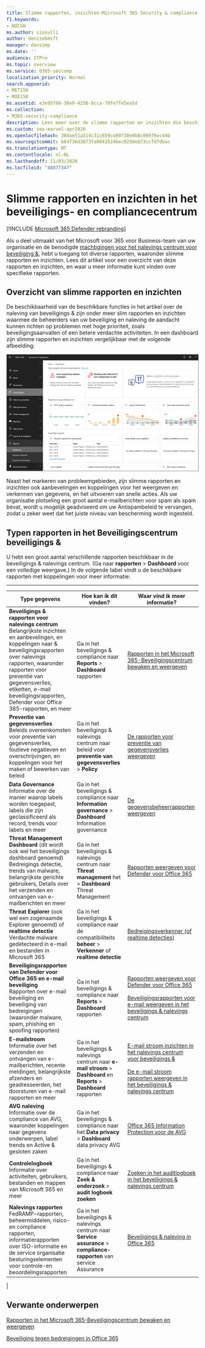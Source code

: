 ```yaml
---
title: Slimme rapporten, inzichten-Microsoft 365 Security & compliance Center
f1.keywords:
- NOCSH
ms.author: siosulli
author: denisebmsft
manager: dansimp
ms.date: ''
audience: ITPro
ms.topic: overview
ms.service: O365-seccomp
localization_priority: Normal
search.appverid:
- MET150
- MOE150
ms.assetid: e3e95f68-36e9-4256-bcca-78fe7fe5ea5d
ms.collection:
- M365-security-compliance
description: Lees meer over de slimme rapporten en inzichten die beschikbaar zijn in het beveiligings & compliance en hoe u ze kunt gebruiken om gegevens te bekijken en te verkennen en snelle acties uit te voeren.
ms.custom: seo-marvel-apr2020
ms.openlocfilehash: 384ae51a514c31c659ce80f30e0b8c09976ec44b
ms.sourcegitcommit: b64f36d3873fa0041b24bec029deb73ccfdfdbac
ms.translationtype: MT
ms.contentlocale: nl-NL
ms.lasthandoff: 11/03/2020
ms.locfileid: "48877347"
---
```

# <a name="smart-reports-and-insights-in-the-security--compliance-center"></a>Slimme rapporten en inzichten in het beveiligings- en compliancecentrum

[!INCLUDE [Microsoft 365 Defender rebranding](../includes/microsoft-defender-for-office.md)]


Als u deel uitmaakt van het Microsoft voor 365 voor Business-team van uw organisatie en de benodigde [machtigingen voor het nalevings centrum voor beveiliging &](permissions-in-the-security-and-compliance-center.md), hebt u toegang tot diverse rapporten, waaronder slimme rapporten en inzichten. Lees dit artikel voor een overzicht van deze rapporten en inzichten, en waar u meer informatie kunt vinden over specifieke rapporten.

## <a name="smart-reports-and-insights-overview"></a>Overzicht van slimme rapporten en inzichten

De beschikbaarheid van de beschikbare functies in het artikel over de naleving van beveiligings & zijn onder meer slim rapporten en inzichten waarmee de beheerders van uw beveiliging en naleving de aandacht kunnen richten op problemen met hoge prioriteit, zoals beveiligingsaanvallen of een betere verdachte activiteiten. In een dashboard zijn slimme rapporten en inzichten vergelijkbaar met de volgende afbeelding:
  
![Het Dashboard rapporten in het nalevings centrum voor beveiligings &](../../media/2a668c3d-3fa3-4e37-8149-46989b33ae8c.png)
  
Naast het markeren van probleemgebieden, zijn slimme rapporten en inzichten ook aanbevelingen en koppelingen voor het weergeven en verkennen van gegevens, en het uitvoeren van snelle acties. Als uw organisatie plotseling een groot aantal e-mailberichten voor spam als spam bevat, wordt u mogelijk geadviseerd om uw Antispambeleid te vervangen, zodat u zeker weet dat het juiste niveau van bescherming wordt ingesteld.
  
## <a name="types-of-reports-in-the-security--compliance-center"></a>Typen rapporten in het Beveiligingscentrum beveiligings &

U hebt een groot aantal verschillende rapporten beschikbaar in de beveiligings & nalevings centrum. (Ga naar **rapporten** \> **Dashboard** voor een volledige weergave.) In de volgende tabel vindt u de beschikbare rapporten met koppelingen voor meer informatie:

****

|Type gegevens|Hoe kan ik dit vinden?|Waar vind ik meer informatie?|
|---|---|---|
|**Beveiligings & rapporten voor nalevings centrum**  <br/> Belangrijkste inzichten en aanbevelingen, en koppelingen naar & beveiligingsrapporten over nalevings rapporten, waaronder rapporten voor preventie van gegevensverlies, etiketten, e-mail beveiligingsrapporten, Defender voor Office 365-rapporten, en meer|Ga in het beveiligings & compliance naar **Reports** \> **Dashboard** rapporten|[Rapporten in het Microsoft 365-Beveiligingscentrum bewaken en weergeven](../mtp/monitoring-and-reporting.md)|
|**Preventie van gegevensverlies** <br/> Beleids overeenkomsten voor preventie van gegevensverlies, foutieve negatieven en overschrijvingen, en koppelingen voor het maken of bewerken van beleid|Ga in het beveiligings & nalevings centrum naar beleid voor **preventie van gegevensverlies** \> **Policy**|[De rapporten voor preventie van gegevensverlies weergeven](../../compliance/view-the-dlp-reports.md)|
|**Data Governance** <br/> Informatie over de manier waarop labels worden toegepast, labels die zijn geclassificeerd als record, trends voor labels en meer|Ga in het beveiligings & compliance naar **Information governance** \> **Dashboard** Information governance|[De gegevensbeheerrapporten weergeven](../../compliance/view-the-data-governance-reports.md)|
|**Threat Management Dashboard** (dit wordt ook wel het beveiligings dashboard genoemd)  <br/> Bedreigings detectie, trends van malware, belangrijkste gerichte gebruikers, Details over het verzenden en ontvangen van e-mailberichten en meer|Ga in het beveiligings & nalevings centrum naar **Threat management** het \> **Dashboard** Threat Management|[Rapporten weergeven voor Defender voor Office 365](view-reports-for-atp.md)|
|**Threat Explorer** (ook wel een zogenaamde Explorer genoemd) of **realtime detectie** <br/> Verdachte malware gedetecteerd in e-mail en bestanden in Microsoft 365|Ga in het beveiligings & compliance naar de compatibiliteits **beheer** \> **Verkenner** of **realtime detectie**<br/> |[Bedreigingsverkenner (of realtime detecties)](threat-explorer.md)|
|**Beveiligingsrapporten van Defender voor Office 365 en e-mail beveiliging** <br/> Rapporten over e-mail beveiliging en beveiliging van bedreigingen (waaronder malware, spam, phishing en spoofing rapporten)|Ga in het beveiligings & compliance naar **Reports** \> **Dashboard** rapporten|[Rapporten weergeven voor Defender voor Office 365](view-reports-for-atp.md) <br/><br/> [Beveiligingsrapporten voor e-mail weergeven in het beveiligings & nalevings centrum](view-email-security-reports.md)|
|**E-mailstroom** <br/> Informatie over het verzenden en ontvangen van e-mailberichten, recente meldingen, belangrijkste afzenders en geadresseerden, het doorsturen van e-mail rapporten en meer|Ga in het beveiligings & nalevings centrum naar **e-mail stroom** \> **Dashboard** en **Reports** \> **Dashboard** rapporten|[E-mail stroom inzichten in het nalevings centrum voor beveiligings &](mail-flow-insights-v2.md) <br/><br/> [De e-mail stroom rapporten weergeven in het beveiligings & nalevings centrum](view-mail-flow-reports.md)|
|**AVG naleving** <br/> Informatie over de compliance van AVG, waaronder koppelingen naar gegevens onderwerpen, label trends en Active & gesloten zaken|Ga in het beveiligings & compliance naar het **Data privacy** \> **Dashboard** data privacy AVG|[Office 365 Information Protection voor de AVG](https://docs.microsoft.com/microsoft-365/compliance/office-365-information-protection-for-gdpr)|
|**Controlelogboek** <br/> Informatie over activiteiten, gebruikers, bestanden en mappen van Microsoft 365 en meer|Ga in het beveiligings & compliance naar **Zoek & onderzoek** \> **audit logboek zoeken**|[Zoeken in het auditlogboek in het beveiligings & nalevings centrum](../../compliance/search-the-audit-log-in-security-and-compliance.md)|
|**Nalevings rapporten** <br/> FedRAMP-rapporten, beheermiddelen, risico-en compliance rapporten, informatierapporten over ISO-informatie en de service organisatie besturingselementen voor controle-en beoordelingsrapporten|Ga in het beveiligings & nalevings centrum naar **Service assurance** \> **compliance-rapporten** van service Assurance|[Beveiligings & naleving in Office 365](../../compliance/plan-for-security-and-compliance.md)|
|

## <a name="related-topics"></a>Verwante onderwerpen

[Rapporten in het Microsoft 365-Beveiligingscentrum bewaken en weergeven](../mtp/monitoring-and-reporting.md)
  
[Beveiliging tegen bedreigingen in Office 365](protect-against-threats.md)
